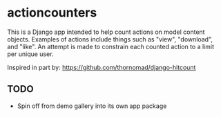 actioncounters
==============

This is a Django app intended to help count actions on model content objects.
Examples of actions include things such as "view", "download", and "like".
An attempt is made to constrain each counted action to a limit per unique user.

Inspired in part by:
<https://github.com/thornomad/django-hitcount>

TODO
----
* Spin off from demo gallery into its own app package
